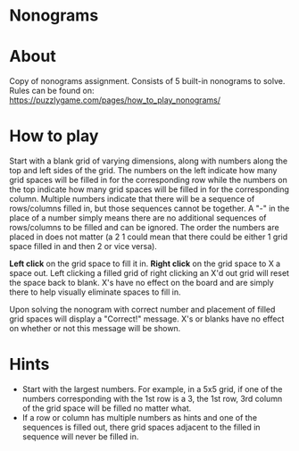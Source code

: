 # Nonograms

# About
Copy of nonograms assignment. Consists of 5 built-in nonograms to solve. Rules can be found on: https://puzzlygame.com/pages/how_to_play_nonograms/

# How to play
Start with a blank grid of varying dimensions, along with numbers along the top and left sides of the grid. The numbers on the left indicate how many grid spaces will be filled in for the corresponding row while the numbers on the top indicate how many grid spaces will be filled in for the corresponding column. Multiple numbers indicate that there will be a sequence of rows/columns filled in, but those sequences cannot be together. A "-" in the place of a number simply means there are no additional sequences of rows/columns to be filled and can be ignored. The order the numbers are placed in does not matter (a 2 1 could mean that there could be either 1 grid space filled in and then 2 or vice versa). 

**Left click** on the grid space to fill it in. **Right click** on the grid space to X a space out. Left clicking a filled grid of right clicking an X'd out grid will reset the space back to blank. X's have no effect on the board and are simply there to help visually eliminate spaces to fill in.

Upon solving the nonogram with correct number and placement of filled grid spaces will display a "Correct!" message. X's or blanks have no effect on whether or not this message will be shown.

# Hints
- Start with the largest numbers. For example, in a 5x5 grid, if one of the numbers corresponding with the 1st row is a 3, the 1st row, 3rd column of the grid space will be filled no matter what.
- If a row or column has multiple numbers as hints and one of the sequences is filled out, there grid spaces adjacent to the filled in sequence will never be filled in.
